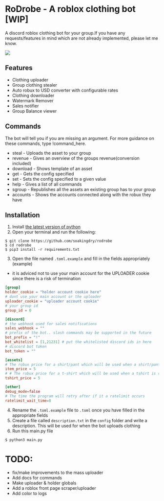 # RoDrobe - A roblox clothing bot [WIP]
A discord roblox clothing bot for your group.If you have any requests/features in mind which are not already implemented, please let me know.

![](https://cdn.discordapp.com/attachments/1154068857879793674/1155502142161956905/image.png)
## Features
  - Clothing uploader 
  - Group clothing stealer
  - Auto robux to USD converter with configurable rates
  - Clothing downloader
  - Watermark Remover
  - Sales notifier
  - Group Balance viewer

## Commands
The bot will tell you if you are missing an argument. For more guidance on these commands, type !command_here. 
- steal  - Uploads the asset to your group
- revenue - Gives an overview of the groups revenue(conversion included)
- download - Shows template of an asset
- get - Gets the config specified
- set - Sets the config specified to a given value 
- help - Gives a list of all commands
- sgroup - Republishes all the assets an existing group has to your group
- accounts - Shows the accounts connected along with the robux they have
## Installation
1) Install [the latest version of python](https://www.python.org/)
2) Open your terminal and run the following:
```console
$ git clone https://github.com/soakingdry/rodrobe
$ cd rodrobe
$ pip3 install -r requirements.txt
```
3) Open the file named `.toml.example` and fill in the fields appropriately (example)
-  it is adviced not to use your main account for the UPLOADER cookie since there is a risk of termination

```toml
[group]
holder_cookie = "holder account cookie here"
# dont use your main account or the uploader
uploader_cookie = "uploader account cookie" 
# your group id
group_id = 0

[discord]
# the webhook used for sales notifications
sales_webhook = ""
# prefix of the bot.. slash commands may be supported in the future
bot_prefix = "!"
bot_whitelist = [1,21231] # put the whitelisted discord ids in here
# discord bot token
bot_token = ""

[assets]
# The robux price for a shirt/pant which will be used when a shirt/pant is republished
item_price = 5
# # The robux price for a t-shirt which will be used when a tshirt is republished
tshirt_price = 5

[other]
debug_mode=false
# The time the program will retry after if it a ratelimit occurs
ratelimit_wait_time=8
```
4) Rename the  `.toml.example` file to `.toml` once you have filled in the appropriate fields
5) Create a file called `description.txt` in the `config` folder and write a description. This will be used for when the bot uploads clothing
6) Run this main.py file
```console
$ python3 main.py
```

# TODO:
  - fix/make improvements to the mass uploader
  - Add docs for commands
  - Make uploader & holder globals
  - Add a roblox front page scraper/uploader
  - Add color to logs